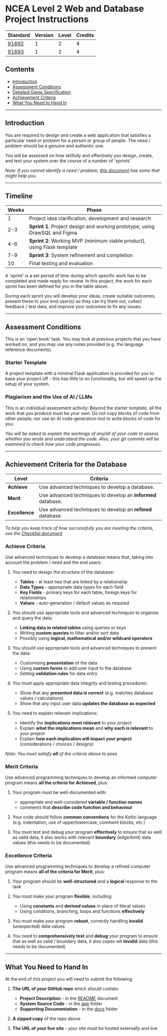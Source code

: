 # NCEA Level 2 Web and Database Project Instructions

| Standard             | Version | Level | Credits |
| -------------------- | ------- | ----- | ------- |
| [91892](as91892.pdf) | 1       | 2     | 4       |
| [91893](as91893.pdf) | 1       | 2     | 4       |

## Contents

- [Introduction](#introduction)
- [Assessment Conditions](#assessment-conditions)
- [Detailed Game Specification](#detailed-game-specification)
- [Achievement Criteria](#achievement-criteria)
- [What You Need to Hand In](#what-you-need-to-hand-in)


---

## Introduction

You are required to design and create a web application that satisfies a particular need or problem for a person or group of people. The need / problem should be a genuine and authentic one.

You will be assessed on how skilfully and effectively you design, create, and test your system over the course of a number of 'sprints'

*Note: If you cannot identify a need / problem, [this document](ideas.md) has some that might help you.*

---

## Timeline

| Weeks | Phase                                                                       |
| ----- | --------------------------------------------------------------------------- |
| 1     | Project idea clarification, development and research                        |
| 2-3   | **Sprint 1**: Project design and working prototype, using DrawSQL and Figma |
| 4-6   | **Sprint 2**: Working MVP (minimum viable product), using Flask template    |
| 7-9   | **Sprint 3**: System refinement and completion                              |
| 10    | Final testing and evaluation                                                |

A 'sprint' is a set period of time during which specific work has to be completed and made ready for review. In this project, the work for each sprint has been defined for you in the table above.

During each sprint you will develop your ideas, create suitable outcomes, present these to your end-user(s) so they can try them out, collect feedback / test data, and improve your outcomes to fix any issues.


---

## Assessment Conditions

This is an 'open book' task. You may look at previous projects that you have worked on, and you may use any notes provided (e.g. the language reference documents).

### Starter Template

A project template with a minimal Flask application is provided for you to base your project off - this has little to no functionality, but will speed up the setup of your system.

### Plagiarism and the Use of AI / LLMs

This is an individual assessment activity: Beyond the starter template, all the work that you produce must be your own. Do not copy blocks of code from other people, nor use an AI code-generation tool to write blocks of code for you.

*You will be asked to explain the workings of any/all of your code to assess whether you wrote and understand the code. Also, your git commits will be examined to check how your code progresses.*


---

## Achievement Criteria for the Database

| Level          | Criteria                                                     |
| -------------- | ------------------------------------------------------------ |
| **Achieve**    | Use advanced techniques to develop a database.               |
| **Merit**      | Use advanced techniques to develop an **informed** database. |
| **Excellence** | Use advanced techniques to develop an **refined** database.  |

*To help you keep track of how successfully you are meeting the criteria, use the [Checklist document](checklist.md)*

### Achieve Criteria

Use advanced techniques to develop a database means that, taking into account the problem / need and the end users:

1. You need to design the structure of the database:
   - **Tables** - at least two that are linked by a relationship
   - **Data Types** - appropriate data types for each field
   - **Key Fields** - primary keys for each table, foreign keys for relationships
   - **Values** - auto-generation / default values as required

2. You should use appropriate tools and advanced techniques to organise and query the data:
   - **Linking data in related tables** using queries or keys
   - Writing **custom queries** to filter and/or sort data
   - Possibly using **logical, mathematical and/or wildcard operators**

3. You should use appropriate tools and advanced techniques to present the data:
   - Customising **presentation** of the data
   - Using **custom forms** to add user input to the database
   - Setting **validation rules** for data entry

4. You must apply appropriate data integrity and testing procedures:
   - Show that any **presented data is correct** (e.g. matches database values / calculations)
   - Show that any input user data **updates the database as expected**

5. You need to explain relevant implications:
   - Identify the **implications most relevant** to your project
   - Explain **what the implications mean** and **why each is relevant** to your project
   - Explain **how each implication will impact your project** (considerations / choices / designs)

*Note: You must satisfy **all** of the criteria above to pass*

### Merit Criteria

Use advanced programming techniques to develop an informed computer program means **all the criteria for Achieved**, plus:

1. Your program must be well-documented with:
   - appropriate and well-considered **variable / function names**
   - comments that **describe code function and behaviour**

2. Your code should follow **common conventions** for the Kotlin language (e.g. indentation, use of upper/lowercase, comment blocks, etc.)

3. You must test and debug your program **effectively** to ensure that as well as valid data, it also works with relevant **boundary** (edge/limit) data values (this needs to be documented)

### Excellence Criteria

Use advanced programming techniques to develop a refined computer program means **all of the criteria for Merit**, plus:

1. Your program should be **well-structured** and a **logical** response to the task

2. You must make your program **flexible**, including:
   - Using **constants** and **derived values** in place of literal values
   - Using conditions, branching, loops and functions **effectively**

3. You must make your program **robust**, correctly handling **invalid** (unexpected) data values

4. You need to **comprehensively test** and **debug** your program to ensure that as well as valid / boundary data, it also copes wit **invalid** data (this needs to be documented)


---

## What You Need to Hand In

At the end of this project you will need to submit the following:

1. **The URL of your GitHub repo** which should contain:
   - **Project Description** - in the [README](../README.md) document
   - **System Source Code** - in the [app](../app) folder
   - **Supporting Documentation** - in the [docs](../docs/) folder

2. **A zipped copy** of the repo above

3. **The URL of your live site** - your site must be hosted externally and live

